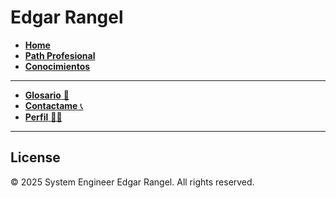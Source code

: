 # Edgar Rangel

- [**Home**](./README.md)
- [**Path Profesional**](/professional-path.md)
- [**Conocimientos**](/knowledge.md)
<!--- [**Artículos**](./contextual-features.md)-->

---

- [**Glosario** 📖](/others/glossary.md)
- [**Contactame** 📞](https://www.linkedin.com/in/edgar-rangel-moreno-innovate/)
- [**Perfil** 👨‍💻](https://github.com/EdgarRangelInnnovate)

---

## License

© 2025 System Engineer Edgar Rangel. All rights reserved.
